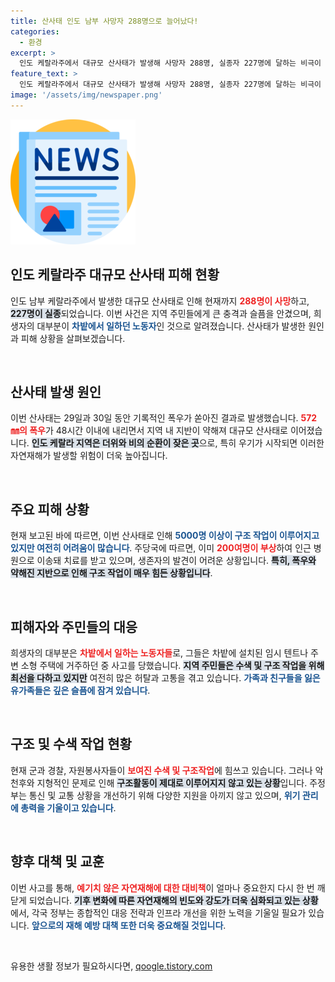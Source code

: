 ```yaml
---
title: 산사태 인도 남부 사망자 288명으로 늘어났다!
categories:
  - 환경
excerpt: >
  인도 케랄라주에서 대규모 산사태가 발생해 사망자 288명, 실종자 227명에 달하는 비극이 이어지고 있다. 폭우로 인한 피해는 더욱 확대될 것으로 전망되며, 구조 작업이 어려움을 겪고 있다.
feature_text: >
  인도 케랄라주에서 대규모 산사태가 발생해 사망자 288명, 실종자 227명에 달하는 비극이 이어지고 있다. 폭우로 인한 피해는 더욱 확대될 것으로 전망되며, 구조 작업이 어려움을 겪고 있다.
image: '/assets/img/newspaper.png'
---
```


<p><img src="/assets/img/newspaper.png" alt="kimp 속보" /></p>

<h2 data-ke-size="size26">인도 케랄라주 대규모 산사태 피해 현황</h2>

<p data-ke-size="size16">인도 남부 케랄라주에서 발생한 대규모 산사태로 인해 현재까지 <b><span style="color: #ee2323;">288명이 사망</span></b>하고, <b><span style="background-color: #21538527;">227명이 실종</span></b>되었습니다. 이번 사건은 지역 주민들에게 큰 충격과 슬픔을 안겼으며, 희생자의 대부분이 <b><span style="color: #1a5490;">차밭에서 일하던 노동자</span></b>인 것으로 알려졌습니다. 산사태가 발생한 원인과 피해 상황을 살펴보겠습니다.</p>

<p data-ke-size="size16">&nbsp;</p>

<h2 data-ke-size="size26">산사태 발생 원인</h2>

<p data-ke-size="size16">이번 산사태는 29일과 30일 동안 기록적인 폭우가 쏟아진 결과로 발생했습니다. <b><span style="color: #ee2323;">572㎜의 폭우</span></b>가 48시간 이내에 내리면서 지역 내 지반이 약해져 대규모 산사태로 이어졌습니다. <b><span style="background-color: #21538527;">인도 케랄라 지역은 더위와 비의 순환이 잦은 곳</span></b>으로, 특히 우기가 시작되면 이러한 자연재해가 발생할 위험이 더욱 높아집니다.</p>

<p data-ke-size="size16">&nbsp;</p>

<h2 data-ke-size="size26">주요 피해 상황</h2>

<p data-ke-size="size16">현재 보고된 바에 따르면, 이번 산사태로 인해 <b><span style="color: #1a5490;">5000명 이상이 구조 작업이 이루어지고 있지만 여전히 어려움이 많습니다</span></b>. 주당국에 따르면, 이미 <b><span style="color: #ee2323;">200여명이 부상</span></b>하여 인근 병원으로 이송돼 치료를 받고 있으며, 생존자의 발견이 어려운 상황입니다. <b><span style="background-color: #21538527;">특히, 폭우와 약해진 지반으로 인해 구조 작업이 매우 힘든 상황입니다</span></b>.</p>

<p data-ke-size="size16">&nbsp;</p>

<h2 data-ke-size="size26">피해자와 주민들의 대응</h2>

<p data-ke-size="size16">희생자의 대부분은 <b><span style="color: #ee2323;">차밭에서 일하는 노동자들</span></b>로, 그들은 차밭에 설치된 임시 텐트나 주변 소형 주택에 거주하던 중 사고를 당했습니다. <b><span style="background-color: #21538527;">지역 주민들은 수색 및 구조 작업을 위해 최선을 다하고 있지만</span></b> 여전히 많은 허탈과 고통을 겪고 있습니다. <b><span style="color: #1a5490;">가족과 친구들을 잃은 유가족들은 깊은 슬픔에 잠겨 있습니다</span></b>.</p>

<p data-ke-size="size16">&nbsp;</p>

<h2 data-ke-size="size26">구조 및 수색 작업 현황</h2>

<p data-ke-size="size16">현재 군과 경찰, 자원봉사자들이 <b><span style="color: #ee2323;">보여진 수색 및 구조작업</span></b>에 힘쓰고 있습니다. 그러나 악천후와 지형적인 문제로 인해 <b><span style="background-color: #21538527;">구조활동이 제대로 이루어지지 않고 있는 상황</span></b>입니다. 주정부는 통신 및 교통 상황을 개선하기 위해 다양한 지원을 아끼지 않고 있으며, <b><span style="color: #1a5490;">위기 관리에 총력을 기울이고 있습니다</span></b>.</p>

<p data-ke-size="size16">&nbsp;</p>

<h2 data-ke-size="size26">향후 대책 및 교훈</h2>

<p data-ke-size="size16">이번 사고를 통해, <b><span style="color: #ee2323;">예기치 않은 자연재해에 대한 대비책</span></b>이 얼마나 중요한지 다시 한 번 깨닫게 되었습니다. <b><span style="background-color: #21538527;">기후 변화에 따른 자연재해의 빈도와 강도가 더욱 심화되고 있는 상황</span></b>에서, 각국 정부는 종합적인 대응 전략과 인프라 개선을 위한 노력을 기울일 필요가 있습니다. <b><span style="color: #1a5490;">앞으로의 재해 예방 대책 또한 더욱 중요해질 것입니다</span></b>.</p>

<p data-ke-size="size16">&nbsp;</p>
유용한 생활 정보가 필요하시다면, <a href="https://qoogle.tistory.com" rel="dofollow">qoogle.tistory.com</a>


